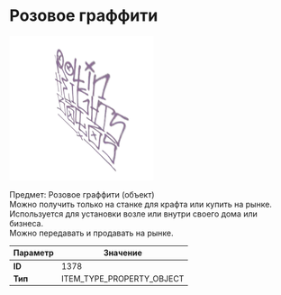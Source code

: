 # Розовое граффити

![Item Image](../img/1378.webp?raw=true)

Предмет: Розовое граффити (объект)<br>Можно получить только на станке для крафта или купить на рынке.<br>Используется для установки возле или внутри своего дома или бизнеса.<br>Можно передавать и продавать на рынке.


| Параметр | Значение |
|----------|----------|
| **ID** | 1378 |
| **Тип** | ITEM_TYPE_PROPERTY_OBJECT |

